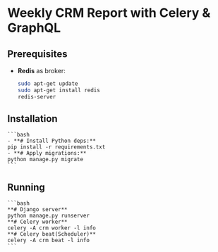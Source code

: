 # Weekly CRM Report with Celery & GraphQL

## Prerequisites
- **Redis** as broker:
  ```bash
  sudo apt-get update
  sudo apt-get install redis
  redis-server
    ```

## Installation
    ```bash
    - **# Install Python deps:**
    pip install -r requirements.txt
    - **# Apply migrations:**
    python manage.py migrate
    ```


## Running
    ```bash
    **# Django server**
    python manage.py runserver
    **# Celery worker**
    celery -A crm worker -l info
    **# Celery beat(Scheduler)**
    celery -A crm beat -l info
    ```
